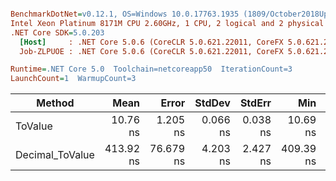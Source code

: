 ``` ini

BenchmarkDotNet=v0.12.1, OS=Windows 10.0.17763.1935 (1809/October2018Update/Redstone5)
Intel Xeon Platinum 8171M CPU 2.60GHz, 1 CPU, 2 logical and 2 physical cores
.NET Core SDK=5.0.203
  [Host]     : .NET Core 5.0.6 (CoreCLR 5.0.621.22011, CoreFX 5.0.621.22011), X64 RyuJIT
  Job-ZLPUOE : .NET Core 5.0.6 (CoreCLR 5.0.621.22011, CoreFX 5.0.621.22011), X64 RyuJIT

Runtime=.NET Core 5.0  Toolchain=netcoreapp50  IterationCount=3  
LaunchCount=1  WarmupCount=3  

```
|          Method |      Mean |     Error |   StdDev |   StdErr |       Min |       Max |    Median | Ratio | MannWhitney(5%) | RatioSD |
|---------------- |----------:|----------:|---------:|---------:|----------:|----------:|----------:|------:|---------------- |--------:|
|         ToValue |  10.76 ns |  1.205 ns | 0.066 ns | 0.038 ns |  10.69 ns |  10.83 ns |  10.76 ns |  1.00 |            Base |    0.00 |
| Decimal_ToValue | 413.92 ns | 76.679 ns | 4.203 ns | 2.427 ns | 409.39 ns | 417.70 ns | 414.67 ns | 38.47 |               ? |    0.38 |
